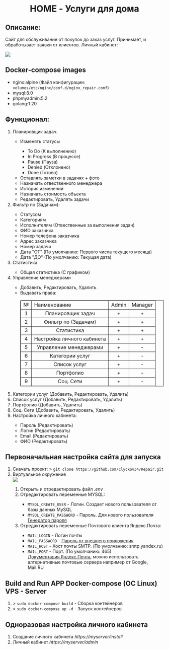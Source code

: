 <html>
<div>
    <center>
        <h1>HOME - Услуги для дома</h1>
    </center>
</div>
<div>
    <h2>Описание:</h2>    
    <p>Сайт для обслуживание от покупок до заказ услуг. Принимает, и обработывает заявки от клиентов. Личный кабинет:</p>
    <img src="https://s1.hostingkartinok.com/uploads/images/2023/02/1072ddf2307385cd14adbf055a6d37f7.png">
</div>
<div>
    <h2>Docker-compose images</h2>
    <ul>
        <li>nginx:alpine (Файл конфигурации: <code>volumes/etc/nginx/conf.d/nginx_repair.conf</code>)</li>
        <li>mysql:8.0</li>
        <li>phpmyadmin:5.2</li>
        <li>golang:1.20</li>
    </ul>
</div>
<div>
    <h2>Функционал:</h2>
    <ol>
        <li>Планировщик задач.</li>
            <ul>
                <li>Изменять статусы</li>
                <ul>
                    <li>To Do (К выполнению)</li>
                    <li>In Progress (В процессе)</li>
                    <li>Pause (Пауза)</li>
                    <li>Denied (Отклонено)</li>
                    <li>Done (Готово)</li>
                </ul>
                <li>Оставлять заметки в задачях + фото</li>
                <li>Назначать отвественного менеджера</li>
                <li>История изменений</li>
                <li>Назначать стоимость объекта</li>
                <li>Редактировать, Удалять задачи</li>
            </ul>
        <li>Фильтр по (Задачам):</li>
            <ul>
                <li>Статусом</li>
                <li>Категориям</li>
                <li>Исполнителям (Отвественные за выполнения задач)</li>
                <li>ФИО заказчика</li>
                <li>Номер телефона заказчика</li>
                <li>Адрес заказчика</li>
                <li>Номер задачи</li>
                <li>Дата "ОТ" (По умолчанию: Первого числа текущего месяца)</li>
                <li>Дата "ДО" (По умолчанию: Текущая дата)</li>
            </ul>
        <li>Статистика</li>
            <ul>
                <li>Общая статистика (С графиком)</li>
            </ul>
        <li>Управление менеджерами</li>
            <ul>
                <li>Добавить, Редактировать, Удалить</li>
                <li>Выдавать права:</li>
                <table style="border: 1px solid">
                    <tr style="border: 1px solid">
                        <td style="border: 1px solid">№</td>
                        <td style="border: 1px solid">Наименование</td>
                        <td style="border: 1px solid">Admin</td>
                        <td style="border: 1px solid">Manager</td>
                    </tr>
                    <tr style="border: 1px solid">
                        <td style="border: 1px solid; text-align: center">1</td>
                        <td style="border: 1px solid; text-align: center">Планировщик задач</td>
                        <td style="border: 1px solid; text-align: center">+</td>
                        <td style="border: 1px solid; text-align: center">+</td>
                    </tr>
                    <tr style="border: 1px solid">
                        <td style="border: 1px solid; text-align: center">2</td>
                        <td style="border: 1px solid; text-align: center">Фильтр по (Задачам)</td>
                        <td style="border: 1px solid; text-align: center">+</td>
                        <td style="border: 1px solid; text-align: center">+</td>
                    </tr>
                    <tr style="border: 1px solid">
                        <td style="border: 1px solid; text-align: center">3</td>
                        <td style="border: 1px solid; text-align: center">Статистика</td>
                        <td style="border: 1px solid; text-align: center">+</td>
                        <td style="border: 1px solid; text-align: center">+</td>
                    </tr>
                    <tr style="border: 1px solid">
                        <td style="border: 1px solid; text-align: center">4</td>
                        <td style="border: 1px solid; text-align: center">Настройка личного кабинета</td>
                        <td style="border: 1px solid; text-align: center">+</td>
                        <td style="border: 1px solid; text-align: center">+</td>
                    </tr>
                    <tr style="border: 1px solid">
                        <td style="border: 1px solid; text-align: center">5</td>
                        <td style="border: 1px solid; text-align: center">Управление менеджерами</td>
                        <td style="border: 1px solid; text-align: center">+</td>
                        <td style="border: 1px solid; text-align: center">-</td>
                    </tr>
                    <tr style="border: 1px solid">
                        <td style="border: 1px solid; text-align: center">6</td>
                        <td style="border: 1px solid; text-align: center">Категории услуг</td>
                        <td style="border: 1px solid; text-align: center">+</td>
                        <td style="border: 1px solid; text-align: center">-</td>
                    </tr>
                    <tr style="border: 1px solid">
                        <td style="border: 1px solid; text-align: center">7</td>
                        <td style="border: 1px solid; text-align: center">Список услуг</td>
                        <td style="border: 1px solid; text-align: center">+</td>
                        <td style="border: 1px solid; text-align: center">-</td>
                    </tr>
                    <tr style="border: 1px solid">
                        <td style="border: 1px solid; text-align: center">8</td>
                        <td style="border: 1px solid; text-align: center">Портфолио</td>
                        <td style="border: 1px solid; text-align: center">+</td>
                        <td style="border: 1px solid; text-align: center">-</td>
                    </tr>
                    <tr style="border: 1px solid">
                        <td style="border: 1px solid; text-align: center">9</td>
                        <td style="border: 1px solid; text-align: center">Соц. Сети</td>
                        <td style="border: 1px solid; text-align: center">+</td>
                        <td style="border: 1px solid; text-align: center">-</td>
                    </tr>
                </table>
            </ul>
        <li>Категории услуг (Добавить, Редактировать, Удалить)</li>
        <li>Список услуг (Добавить, Редактировать, Удалить)</li>
        <li>Портфолио (Добавить, Удалить)</li>
        <li>Соц. Сети (Добавить, Редактировать, Удалить)</li>
        <li>Настройка личного кабинета:</li>
            <ul>
                <li>Пароль (Редактировать)</li>
                <li>Логин (Редактировать)</li>
                <li>Email (Редактировать)</li>
                <li>ФИО (Редактировать)</li>
            </ul>
    </ol>
</div>
<div>
    <h2>Первоначальная настройка сайта для запуска</h2>
    <ol>
        <li>Скачать проект: > <code>git clone https://github.com/Clyckov34/Repair.git</code></li>
        <li>Виртуальное окружение</li>
        <img src="https://s1.hostingkartinok.com/uploads/images/2023/02/cc801e8301ab3412bfbeb02ad865a601.png">
            <ol>
                <li>Открыть и отредактировать файл <i>.env</i></li>
                <li>Отредактировать переменные MYSQL:</li>
                    <ul>
                        <li><code>MYSQL_CREATE_USER</code> - Логин. Создает нового пользователя от базы данных MySQL</li>
                        <li><code>MYSQL_CREATE_PASSWORD</code> - Пароль. Для нового пользователя <a href="https://1password.com/ru/password-generator/" target="_blank">Генератор пароля</a></li>
                    </ul>
                <li>Отредактировать переменные Почтового клиента Яндекс.Почта:</li>
                    <ul>
                        <li><code>MAIL_LOGIN</code> - Логин почты</li>
                        <li><code>MAIL_PASSWORD</code> - <a href="https://passport.yandex.ru/profile/access/apppasswords/create?retpath=https://mail.yandex.ru&scope=mail&uid=122011994" target="_blank">Пароль от внешнего приложения</a></li>
                        <li><code>MAIL_HOST</code> - Хост почты SMTP. (По умолчанию: smtp.yandex.ru)</li>
                        <li><code>MAIL_PORT</code> - Порт. (По умолчанию: 465)</li>
                        <a href="https://yandex.ru/support/mail/mail-clients/others.html" target="_blank">Документация Яндекс.Почта</a>, можно использовать алтернативные почтовые сервера например от Google, Mail.RU
                    </ul>
            </ol>
    </ol>
</div>
<div>
    <h2>Build and Run APP Docker-compose (OC Linux) VPS - Server</h2>
    <ol>
        <li>> <code>sudo docker-compose build</code> - Сборка контейнеров</li>
        <li>> <code>sudo docker-compose up -d</code> - Запуск контейнеров</li>
    </ol>
</div>
<div>
    <h2>Одноразовая настройка личного кабинета</h2>
    <ol>
        <li>Создание личного кабинета <i>https://myserver/install</i></li>
        <li>Личный кабинет <i>https://myserver/admin</i></li>
    </ol>
</div>